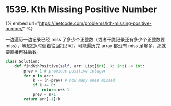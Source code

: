# 1539. Kth Missing Positive Number

{% embed url="https://leetcode.com/problems/kth-missing-positive-number/" %}

一边遍历一边记录已经 miss 了多少个正整数（或者干脆记录还有多少个正整数要miss），等超过k时倒着往回扣即可。可能遍历完 array 都没有 miss 足够多，那就要直接再往后数。

```python
class Solution:
    def findKthPositive(self, arr: List[int], k: int) -> int:
        prev = 1 # previous positive integer
        for n in arr:
            k -= (n-prev) # how many ones missed
            if k <= 0:
                return n+k-1
            prev = n+1
        return arr[-1]+k
```

